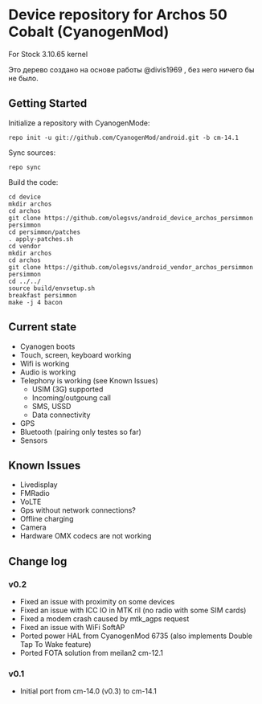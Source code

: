 Device repository for Archos 50 Cobalt (CyanogenMod)
===========================
For Stock 3.10.65 kernel

Это дерево создано на основе работы @divis1969 , без него ничего бы не было.

Getting Started
---------------

Initialize a repository with CyanogenMode:

    repo init -u git://github.com/CyanogenMod/android.git -b cm-14.1
    
Sync sources:    

    repo sync
    
Build the code:
    
    cd device
    mkdir archos
    cd archos
    git clone https://github.com/olegsvs/android_device_archos_persimmon persimmon
    cd persimmon/patches
    . apply-patches.sh
    cd vendor
    mkdir archos
    cd archos
    git clone https://github.com/olegsvs/android_vendor_archos_persimmon persimmon
    cd ../../
    source build/envsetup.sh
    breakfast persimmon
    make -j 4 bacon

Current state
-------------

- Cyanogen boots
- Touch, screen, keyboard working
- Wifi is working
- Audio is working
- Telephony is working (see Known Issues)
    - USIM (3G) supported
    - Incoming/outgoung call
    - SMS, USSD
    - Data connectivity
- GPS
- Bluetooth (pairing only testes so far)
- Sensors

Known Issues
-------------
- Livedisplay
- FMRadio
- VoLTE
- Gps without network connections?
- Offline charging
- Camera
- Hardware OMX codecs are not working

Change log
----------

### v0.2
- Fixed an issue with proximity on some devices
- Fixed an issue with ICC IO in MTK ril (no radio with some SIM cards)
- Fixed a modem crash caused by mtk_agps request
- Fixed an issue with WiFi SoftAP
- Ported power HAL from CyanogenMod 6735 (also implements Double Tap To Wake feature)
- Ported FOTA solution from meilan2 cm-12.1

### v0.1
- Initial port from cm-14.0 (v0.3) to cm-14.1

